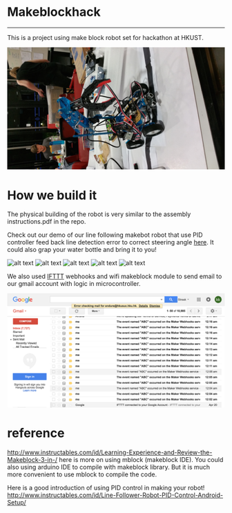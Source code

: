 # Makeblockhack

--- 

This is a project using make block robot set for hackathon at HKUST. 

![alt text](https://raw.githubusercontent.com/stevealbertwong/makeblockhack/master/pic/pic.jpg)


# How we build it
The physical building of the robot is very similar to the assembly instructions.pdf in the repo.

Check out our demo of our line following makebot robot that use PID controller feed back line detection error to correct steering angle [here](https://youtu.be/C-BMuusDLDE). It could also grap your water bottle and bring it to you!

![alt text](https://raw.githubusercontent.com/stevealbertwong/stevealbertwong.github.io/master/assets/miscellaneous/pic1.jpg)
![alt text](https://raw.githubusercontent.com/stevealbertwong/makeblockhack/master/pic/pic1.jpg)
![alt text](https://raw.githubusercontent.com/stevealbertwong/makeblockhack/master/pic/pic2.jpg)
![alt text](https://raw.githubusercontent.com/stevealbertwong/makeblockhack/master/pic/pic3.jpg)
![alt text](https://raw.githubusercontent.com/stevealbertwong/makeblockhack/master/pic/pic4.jpg)


We also used [IFTTT](https://ifttt.com/maker_webhooks) webhooks and wifi makeblock module to send email to our gmail account with logic in microcontroller. 

![alt text](https://raw.githubusercontent.com/stevealbertwong/makeblockhack/master/pic/makebot_api_IFTTT.png)



# reference 

http://www.instructables.com/id/Learning-Experience-and-Review-the-Makeblock-3-in-/ here is more on using mblock (makeblock IDE). You could also using arduino IDE to compile with makeblock library. But it is much more convenient to use mblock to compile the code.

Here is a good introduction of using PID control in making your robot!
http://www.instructables.com/id/Line-Follower-Robot-PID-Control-Android-Setup/



